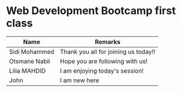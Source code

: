 # Web Development Bootcamp first class

| Name  | Remarks |
| ------------- | ------------- |
| Sidi Mohammed  | Thank you all for joining us today!!  |
| Otsmane Nabil  | Hope you are following with us!  |
| Lilia MAHDID  | I am enjoying today's session!  |
| John   | I am new here  |


